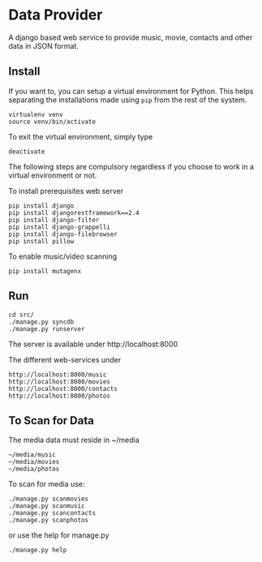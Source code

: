 Data Provider
=============

A django based web service to provide music, movie, contacts and other data in JSON format.

Install
-------

If you want to, you can setup a virtual environment for Python. This helps separating the installations made using `pip` from the rest of the system.

    virtualenv venv
    source venv/bin/activate
    
To exit the virtual environment, simply type

    deactivate

The following steps are compulsory regardless if you choose to work in a virtual environment or not.

To install prerequisites web server

    pip install django
    pip install djangorestframework==2.4
    pip install django-filter
    pip install django-grappelli
    pip install django-filebrowser
    pip install pillow

To enable music/video scanning

    pip install mutagenx

Run
---

    cd src/
    ./manage.py syncdb
    ./manage.py runserver

The server is available under http://localhost:8000

The different web-services under

    http://localhost:8000/music
    http://localhost:8000/movies
    http://localhost:8000/contacts
    http://localhost:8000/photos

To Scan for Data
----------------

The media data must reside in ~/media

    ~/media/music
    ~/media/movies
    ~/media/photos

To scan for media use:

    ./manage.py scanmovies
    ./manage.py scanmusic
    ./manage.py scancontacts
    ./manage.py scanphotos

or use the help for manage.py

    ./manage.py help
